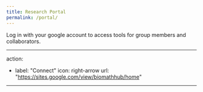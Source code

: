 ```yaml
---
title: Research Portal
permalink: /portal/
---
```


Log in with your google account to access tools for group members and collaborators.

---
action:
  - label: "Connect"
    icon: right-arrow
    url: "https://sites.google.com/view/biomathhub/home"
---

